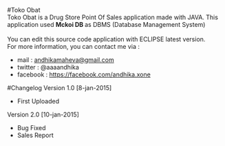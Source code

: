 #Toko Obat
<br/> Toko Obat is a Drug Store Point Of Sales application made with JAVA. This application used <b> Mckoi DB </b> as DBMS (Database Management System)<br/>
<br/> You can edit this source code application with ECLIPSE latest version.
<br/> For more information, you can contact me via :
* mail : andhikamaheva@gmail.com
* twitter : @aaaandhika
* facebook : https://facebook.com/andhika.xone


#Changelog
Version 1.0 [8-jan-2015]
* First Uploaded

Version 2.0 [10-jan-2015]
* Bug Fixed
* Sales Report